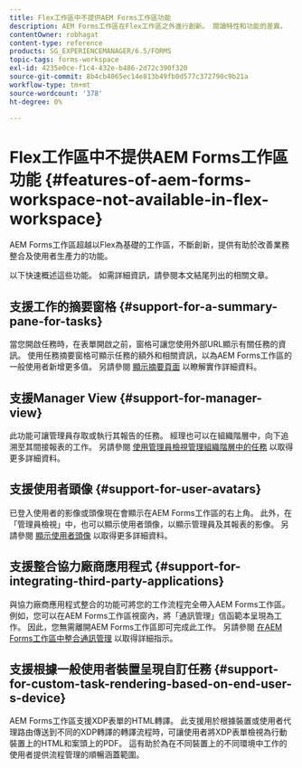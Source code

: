 ```yaml
---
title: Flex工作區中不提供AEM Forms工作區功能
description: AEM Forms工作區在Flex工作區之外進行創新。 閱讀特性和功能的差異。
contentOwner: robhagat
content-type: reference
products: SG_EXPERIENCEMANAGER/6.5/FORMS
topic-tags: forms-workspace
exl-id: 4235e0ce-f1c4-432e-b486-2d72c390f320
source-git-commit: 8b4cb4065ec14e813b49fb0d577c372790c9b21a
workflow-type: tm+mt
source-wordcount: '378'
ht-degree: 0%

---
```


# Flex工作區中不提供AEM Forms工作區功能 {#features-of-aem-forms-workspace-not-available-in-flex-workspace}

AEM Forms工作區超越以Flex為基礎的工作區，不斷創新，提供有助於改善業務整合及使用者生產力的功能。

以下快速概述這些功能。 如需詳細資訊，請參閱本文結尾列出的相關文章。

## 支援工作的摘要窗格 {#support-for-a-summary-pane-for-tasks}

當您開啟任務時，在表單開啟之前，窗格可讓您使用外部URL顯示有關任務的資訊。 使用任務摘要窗格可顯示任務的額外和相關資訊，以為AEM Forms工作區的一般使用者新增更多值。 另請參閱 [顯示摘要頁面](/help/forms/using/displaying-information-task-summary-pane.md) 以瞭解實作詳細資料。

## 支援Manager View {#support-for-manager-view}

此功能可讓管理員存取或執行其報告的任務。 經理也可以在組織階層中，向下追溯至其間接報表的工作。 另請參閱 [使用管理員檢視管理組織階層中的任務](/help/forms/using/tasks-organizational-hierarchy-using-manager.md) 以取得更多詳細資料。

## 支援使用者頭像 {#support-for-user-avatars}

已登入使用者的影像或頭像現在會顯示在AEM Forms工作區的右上角。 此外，在「管理員檢視」中，也可以顯示使用者頭像，以顯示管理員及其報表的影像。 另請參閱 [顯示使用者頭像](/help/forms/using/displaying-user-avatar.md) 以取得更多詳細資料。

## 支援整合協力廠商應用程式 {#support-for-integrating-third-party-applications}

與協力廠商應用程式整合的功能可將您的工作流程完全帶入AEM Forms工作區。 例如，您可以在AEM Forms工作區視窗內，將「通訊管理」信函範本呈現為工作。 因此，您無需離開AEM Forms工作區即可完成此工作。 另請參閱 [在AEM Forms工作區中整合通訊管理](/help/forms/using/integrating-correspondence-management-html-workspace.md) 以取得詳細指示。

## 支援根據一般使用者裝置呈現自訂任務 {#support-for-custom-task-rendering-based-on-end-user-s-device}

AEM Forms工作區支援XDP表單的HTML轉譯。 此支援用於根據裝置或使用者代理路由傳送到不同的XDP轉譯的轉譯流程時，可讓使用者將XDP表單檢視為行動裝置上的HTML和案頭上的PDF。 這有助於為在不同裝置上的不同環境中工作的使用者提供流程管理的順暢涵蓋範圍。
